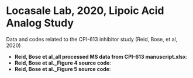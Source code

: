 # Locasale Lab, 2020, Lipoic Acid Analog Study

Data and codes related to the CPI-613 inhibitor study (Reid, Bose, et al, 2020)

- **Reid, Bose et al_all processed MS data from CPI-613 manuscript.xlsx**: 
- **Reid, Bose et al._Figure 4 source code**: 
- **Reid, Bose et al._Figure 5 source code**: 

